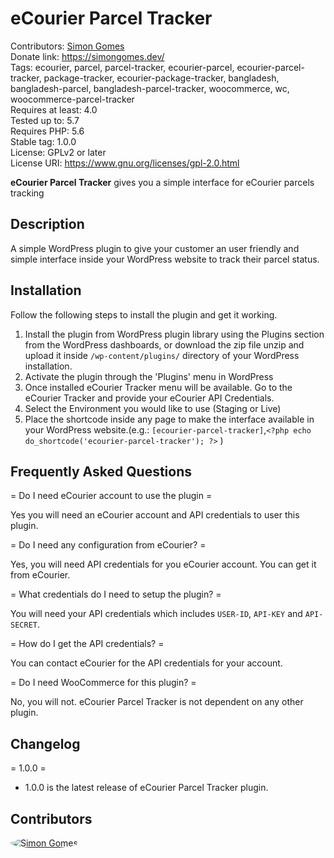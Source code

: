 # eCourier Parcel Tracker  
Contributors: [Simon Gomes](https://github.com/simongomes)  
Donate link: https://simongomes.dev/  
Tags: ecourier, parcel, parcel-tracker, ecourier-parcel, ecourier-parcel-tracker, package-tracker, ecourier-package-tracker, bangladesh, bangladesh-parcel, bangladesh-parcel-tracker, woocommerce, wc, woocommerce-parcel-tracker  
Requires at least: 4.0  
Tested up to: 5.7  
Requires PHP: 5.6  
Stable tag: 1.0.0  
License: GPLv2 or later  
License URI: https://www.gnu.org/licenses/gpl-2.0.html  

**eCourier Parcel Tracker** gives you a simple interface for eCourier parcels tracking

## Description

A simple WordPress plugin to give your customer an user friendly and simple interface inside your WordPress website to track their parcel status.

## Installation

Follow the following steps to install the plugin and get it working.

1. Install the plugin from WordPress plugin library using the Plugins section from the WordPress dashboards, or download the zip file unzip and upload it inside `/wp-content/plugins/` directory of your WordPress installation.
2. Activate the plugin through the 'Plugins' menu in WordPress
3. Once installed eCourier Tracker menu will be available. Go to the eCourier Tracker and provide your eCourier API Credentials.
4. Select the Environment you would like to use (Staging or Live)
5. Place the shortcode inside any page to make the interface available in your WordPress website.(e.g.: `[ecourier-parcel-tracker]`,`<?php echo do_shortcode('ecourier-parcel-tracker'); ?>` )

## Frequently Asked Questions

= Do I need eCourier account to use the plugin =

Yes you will need an eCourier account and API credentials to user this plugin.

= Do I need any configuration from eCourier? =

Yes, you will need API credentials for you eCourier account. You can get it from eCourier.

= What credentials do I need to setup the plugin? =

You will need your API credentials which includes `USER-ID`, `API-KEY` and `API-SECRET`.

= How do I get the API credentials? =

You can contact eCourier for the API credentials for your account.

= Do I need WooCommerce for this plugin? =

No, you will not. eCourier Parcel Tracker is not dependent on any other plugin.

## Changelog

= 1.0.0 =
* 1.0.0 is the latest release of eCourier Parcel Tracker plugin.

## Contributors
<a href="https://github.com/simongomes">
  <img src="https://github.com/simongomes.png?size=50" style="border-radius: 50%" alt="Simon Gomes" title="Simon Gomes">
</a>